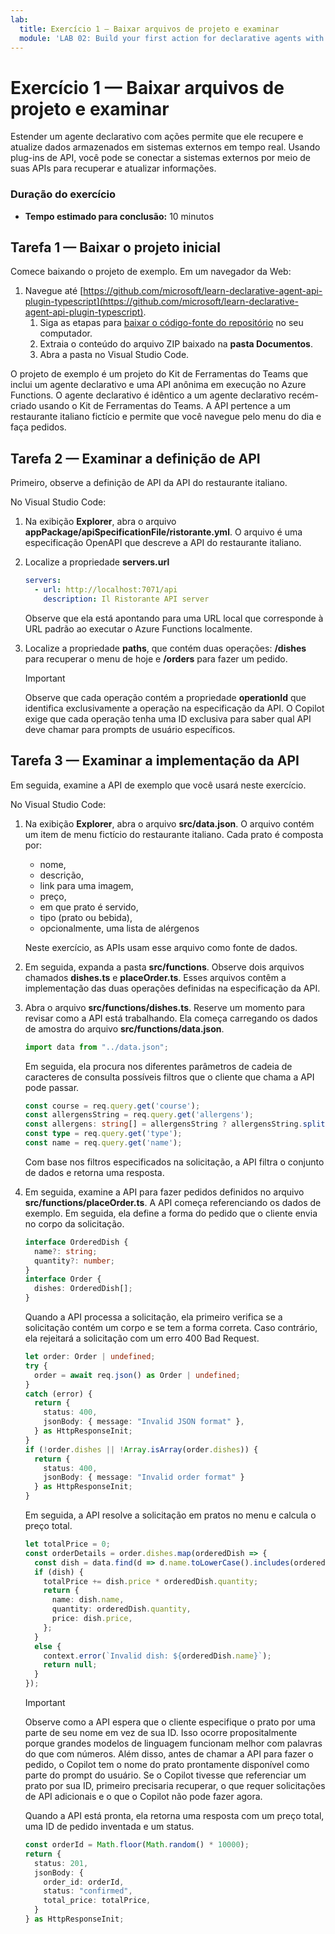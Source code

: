 ```yaml
---
lab:
  title: Exercício 1 — Baixar arquivos de projeto e examinar
  module: 'LAB 02: Build your first action for declarative agents with API plugin by using Visual Studio Code'
---
```


# Exercício 1 — Baixar arquivos de projeto e examinar

Estender um agente declarativo com ações permite que ele recupere e atualize dados armazenados em sistemas externos em tempo real. Usando plug-ins de API, você pode se conectar a sistemas externos por meio de suas APIs para recuperar e atualizar informações.

### Duração do exercício

- **Tempo estimado para conclusão:** 10 minutos

## Tarefa 1 — Baixar o projeto inicial

Comece baixando o projeto de exemplo. Em um navegador da Web:

1. Navegue até [https://github.com/microsoft/learn-declarative-agent-api-plugin-typescript](https://github.com/microsoft/learn-declarative-agent-api-plugin-typescript).
    1. Siga as etapas para [baixar o código-fonte do repositório](https://docs.github.com/repositories/working-with-files/using-files/downloading-source-code-archives#downloading-source-code-archives-from-the-repository-view) no seu computador.
    1. Extraia o conteúdo do arquivo ZIP baixado na **pasta Documentos**.
    1. Abra a pasta  no Visual Studio Code.

O projeto de exemplo é um projeto do Kit de Ferramentas do Teams que inclui um agente declarativo e uma API anônima em execução no Azure Functions. O agente declarativo é idêntico a um agente declarativo recém-criado usando o Kit de Ferramentas do Teams. A API pertence a um restaurante italiano fictício e permite que você navegue pelo menu do dia e faça pedidos.

## Tarefa 2 — Examinar a definição de API

Primeiro, observe a definição de API da API do restaurante italiano.

No Visual Studio Code:

1. Na exibição **Explorer**, abra o arquivo **appPackage/apiSpecificationFile/ristorante.yml**. O arquivo é uma especificação OpenAPI que descreve a API do restaurante italiano.
1. Localize a propriedade **servers.url**

    ```yaml
    servers:
      - url: http://localhost:7071/api
        description: Il Ristorante API server
    ```

    Observe que ela está apontando para uma URL local que corresponde à URL padrão ao executar o Azure Functions localmente.

1. Localize a propriedade **paths**, que contém duas operações: **/dishes** para recuperar o menu de hoje e **/orders** para fazer um pedido.

    > [!IMPORTANT]
    > Observe que cada operação contém a propriedade **operationId** que identifica exclusivamente a operação na especificação da API. O Copilot exige que cada operação tenha uma ID exclusiva para saber qual API deve chamar para prompts de usuário específicos.

## Tarefa 3 — Examinar a implementação da API

Em seguida, examine a API de exemplo que você usará neste exercício.

No Visual Studio Code:

1. Na exibição **Explorer**, abra o arquivo **src/data.json**. O arquivo contém um item de menu fictício do restaurante italiano. Cada prato é composta por:

    - nome,
    - descrição,
    - link para uma imagem,
    - preço,
    - em que prato é servido,
    - tipo (prato ou bebida),
    - opcionalmente, uma lista de alérgenos

    Neste exercício, as APIs usam esse arquivo como fonte de dados.
1. Em seguida, expanda a pasta **src/functions**. Observe dois arquivos chamados **dishes.ts** e **placeOrder.ts**. Esses arquivos contêm a implementação das duas operações definidas na especificação da API.
1. Abra o arquivo **src/functions/dishes.ts**. Reserve um momento para revisar como a API está trabalhando. Ela começa carregando os dados de amostra do arquivo **src/functions/data.json**.

    ```typescript
    import data from "../data.json";
    ```

    Em seguida, ela procura nos diferentes parâmetros de cadeia de caracteres de consulta possíveis filtros que o cliente que chama a API pode passar.

    ```typescript
    const course = req.query.get('course');
    const allergensString = req.query.get('allergens');
    const allergens: string[] = allergensString ? allergensString.split(",") : [];
    const type = req.query.get('type');
    const name = req.query.get('name');
    ```

    Com base nos filtros especificados na solicitação, a API filtra o conjunto de dados e retorna uma resposta.

1. Em seguida, examine a API para fazer pedidos definidos no arquivo **src/functions/placeOrder.ts**. A API começa referenciando os dados de exemplo. Em seguida, ela define a forma do pedido que o cliente envia no corpo da solicitação.

    ```typescript
    interface OrderedDish {
      name?: string;
      quantity?: number;
    }
    interface Order {
      dishes: OrderedDish[];
    }
    ```

    Quando a API processa a solicitação, ela primeiro verifica se a solicitação contém um corpo e se tem a forma correta. Caso contrário, ela rejeitará a solicitação com um erro 400 Bad Request.

    ```typescript
    let order: Order | undefined;
    try {
      order = await req.json() as Order | undefined;
    }
    catch (error) {
      return {
        status: 400,
        jsonBody: { message: "Invalid JSON format" },
      } as HttpResponseInit;
    }
    if (!order.dishes || !Array.isArray(order.dishes)) {
      return {
        status: 400,
        jsonBody: { message: "Invalid order format" }
      } as HttpResponseInit;
    }
    ```

    Em seguida, a API resolve a solicitação em pratos no menu e calcula o preço total.

    ```typescript
    let totalPrice = 0;
    const orderDetails = order.dishes.map(orderedDish => {
      const dish = data.find(d => d.name.toLowerCase().includes(orderedDish.name.toLowerCase()));
      if (dish) {
        totalPrice += dish.price * orderedDish.quantity;
        return {
          name: dish.name,
          quantity: orderedDish.quantity,
          price: dish.price,
        };
      }
      else {
        context.error(`Invalid dish: ${orderedDish.name}`);
        return null;
      }
    });
    ```

    > [!IMPORTANT]
    > Observe como a API espera que o cliente especifique o prato por uma parte de seu nome em vez de sua ID. Isso ocorre propositalmente porque grandes modelos de linguagem funcionam melhor com palavras do que com números. Além disso, antes de chamar a API para fazer o pedido, o Copilot tem o nome do prato prontamente disponível como parte do prompt do usuário. Se o Copilot tivesse que referenciar um prato por sua ID, primeiro precisaria recuperar, o que requer solicitações de API adicionais e o que o Copilot não pode fazer agora.

    Quando a API está pronta, ela retorna uma resposta com um preço total, uma ID de pedido inventada e um status.

    ```typescript
    const orderId = Math.floor(Math.random() * 10000);
    return {
      status: 201,
      jsonBody: {
        order_id: orderId,
        status: "confirmed",
        total_price: totalPrice,
      }
    } as HttpResponseInit;
    ```

